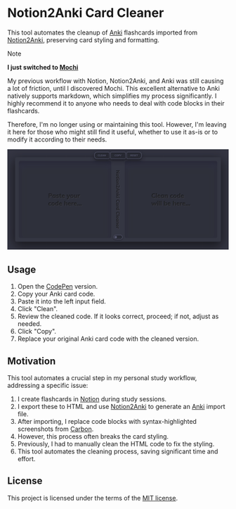 # Notion2Anki Card Cleaner

This tool automates the cleanup of [Anki] flashcards imported from [Notion2Anki], preserving card styling and formatting.

> [!NOTE]
> **I just switched to [Mochi]**
>
> My previous workflow with Notion, Notion2Anki, and Anki was still causing a lot of friction, until I discovered Mochi. This excellent alternative to Anki natively supports markdown, which simplifies my process significantly. I highly recommend it to anyone who needs to deal with code blocks in their flashcards.
>
> Therefore, I'm no longer using or maintaining this tool. However, I'm leaving it here for those who might still find it useful, whether to use it as-is or to modify it according to their needs.

[![Screenshot](screenshot.png)](https://codepen.io/jorgecancinof/full/NWdBOMg)

## Usage

1. Open the [CodePen] version.
2. Copy your Anki card code.
3. Paste it into the left input field.
4. Click "Clean".
5. Review the cleaned code. If it looks correct, proceed; if not, adjust as needed.
6. Click "Copy".
7. Replace your original Anki card code with the cleaned version.

## Motivation

This tool automates a crucial step in my personal study workflow, addressing a specific issue:

1. I create flashcards in [Notion] during study sessions.
2. I export these to HTML and use [Notion2Anki] to generate an [Anki] import file.
3. After importing, I replace code blocks with syntax-highlighted screenshots from [Carbon].
4. However, this process often breaks the card styling.
5. Previously, I had to manually clean the HTML code to fix the styling.
6. This tool automates the cleaning process, saving significant time and effort.

## License

This project is licensed under the terms of the [MIT license].

[CodePen]: https://codepen.io/jorgecancinof/full/NWdBOMg
[Anki]: https://apps.ankiweb.net/
[Notion]: https://www.notion.so/
[Notion2Anki]: https://2anki.net/
[Carbon]: https://carbon.now.sh/
[Mochi]: https://mochi.cards/
[MIT license]: LICENSE
